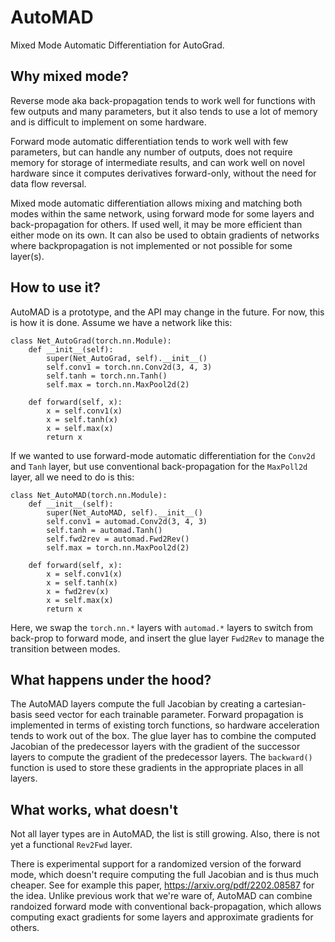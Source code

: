 # AutoMAD
Mixed Mode Automatic Differentiation for AutoGrad.

## Why mixed mode?
Reverse mode aka back-propagation tends to work well for functions with few outputs and many parameters, but it also tends to use a lot of memory and is difficult to implement on some hardware.

Forward mode automatic differentiation tends to work well with few parameters, but can handle any number of outputs, does not require memory for storage of intermediate results, and can work well on novel hardware since it computes derivatives forward-only, without the need for data flow reversal.

Mixed mode automatic differentiation allows mixing and matching both modes within the same network, using forward mode for some layers and back-propagation for others. If used well, it may be more efficient than either mode on its own. It can also be used to obtain gradients of networks where backpropagation is not implemented or not possible for some layer(s). 

## How to use it?
AutoMAD is a prototype, and the API may change in the future. For now, this is how it is done. Assume we have a network like this:
```
class Net_AutoGrad(torch.nn.Module):
    def __init__(self):
        super(Net_AutoGrad, self).__init__()
        self.conv1 = torch.nn.Conv2d(3, 4, 3)
        self.tanh = torch.nn.Tanh()
        self.max = torch.nn.MaxPool2d(2)

    def forward(self, x):
        x = self.conv1(x)
        x = self.tanh(x)
        x = self.max(x)
        return x
```
If we wanted to use forward-mode automatic differentiation for the `Conv2d` and `Tanh` layer, but use conventional back-propagation for the `MaxPoll2d` layer, all we need to do is this:
```
class Net_AutoMAD(torch.nn.Module):
    def __init__(self):
        super(Net_AutoMAD, self).__init__()
        self.conv1 = automad.Conv2d(3, 4, 3)
        self.tanh = automad.Tanh()
        self.fwd2rev = automad.Fwd2Rev()
        self.max = torch.nn.MaxPool2d(2)

    def forward(self, x):
        x = self.conv1(x)
        x = self.tanh(x)
        x = fwd2rev(x)
        x = self.max(x)
        return x
```
Here, we swap the `torch.nn.*` layers with `automad.*` layers to switch from back-prop to forward mode, and insert the glue layer `Fwd2Rev` to manage the transition between modes.

## What happens under the hood?
The AutoMAD layers compute the full Jacobian by creating a cartesian-basis seed vector for each trainable parameter. Forward propagation is implemented in terms of existing torch functions, so hardware acceleration tends to work out of the box. The glue layer has to combine the computed Jacobian of the predecessor layers with the gradient of the successor layers to compute the gradient of the predecessor layers. The `backward()` function is used to store these gradients in the appropriate places in all layers.


## What works, what doesn't
Not all layer types are in AutoMAD, the list is still growing. Also, there is not yet a functional `Rev2Fwd` layer.

There is experimental support for a randomized version of the forward mode, which doesn't require computing the full Jacobian and is thus much cheaper. See for example this paper, https://arxiv.org/pdf/2202.08587 for the idea. Unlike previous work that we're ware of, AutoMAD can combine randoized forward mode with conventional back-propagation, which allows computing exact gradients for some layers and approximate gradients for others.
